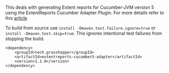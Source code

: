 This deals with generating Extent reports for Cucumber-JVM version 5 using the ExtentReports Cucumber Adapter Plugin. For more details refer to this [article](http://grasshopper.tech/1697/)

To build from source use ```install -Dmaven.test.failure.ignore=true``` or ```install -Dmaven.test.skip=true```. This ignores intentional test failures from stopping the build.

```
<dependency>
    <groupId>tech.grasshopper</groupId>
    <artifactId>extentreports-cucumber5-adapter</artifactId>
    <version>1.1.0</version>
</dependency>
```
